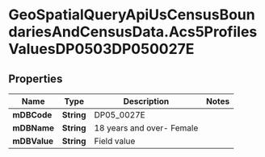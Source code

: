 # GeoSpatialQueryApiUsCensusBoundariesAndCensusData.Acs5ProfilesValuesDP0503DP050027E

## Properties

Name | Type | Description | Notes
------------ | ------------- | ------------- | -------------
**mDBCode** | **String** | DP05_0027E | 
**mDBName** | **String** | 18 years and over- Female | 
**mDBValue** | **String** | Field value | 


